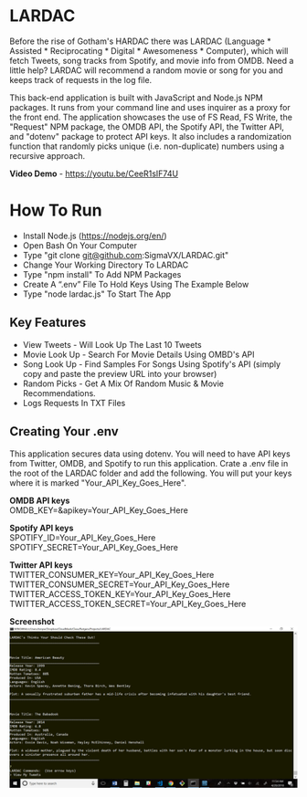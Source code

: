 # LARDAC
Before the rise of Gotham's HARDAC there was LARDAC (Language * Assisted * Reciprocating * Digital * Awesomeness * Computer), which will fetch Tweets, song tracks from Spotify, and movie info from OMDB.  Need a little help?  LARDAC will recommend a random movie or song for you and keeps track of requests in the log file.  

This back-end application is built with JavaScript and Node.js NPM packages. It runs from your command line and uses inquirer as a proxy for the front end.  The application showcases the use of FS Read, FS Write, the "Request" NPM package, the OMDB API, the Spotify API, the Twitter API, and "dotenv" package to protect API keys.  It also includes a randomization function that randomly picks unique (i.e. non-duplicate) numbers using a recursive approach.

**Video Demo** - https://youtu.be/CeeR1sIF74U


# How To Run
* Install Node.js (https://nodejs.org/en/)
* Open Bash On Your Computer
* Type "git clone git@github.com:SigmaVX/LARDAC.git"
* Change Your Working Directory To LARDAC 
* Type "npm install" To Add NPM Packages  
* Create A “.env” File To Hold Keys Using The Example Below
* Type "node lardac.js" To Start The App

## Key Features
* View Tweets - Will Look Up The Last 10 Tweets
* Movie Look Up - Search For Movie Details Using OMBD's API
* Song Look Up - Find Samples For Songs Using Spotify's API (simply copy and paste the preview URL into your browser)
* Random Picks - Get A Mix Of Random Music & Movie Recommendations. 
* Logs Requests In TXT Files 


## Creating Your .env
This application secures data using dotenv.  You will need to have API keys from Twitter, OMDB, and Spotify to run this application. Crate a .env file in the root of the LARDAC folder and add the following.  You will put your keys where it is marked "Your_API_Key_Goes_Here".

**OMDB API keys**<br>
OMDB_KEY=&apikey=Your_API_Key_Goes_Here

**Spotify API keys**<br>
SPOTIFY_ID=Your_API_Key_Goes_Here
SPOTIFY_SECRET=Your_API_Key_Goes_Here

**Twitter API keys**<br>
TWITTER_CONSUMER_KEY=Your_API_Key_Goes_Here
TWITTER_CONSUMER_SECRET=Your_API_Key_Goes_Here
TWITTER_ACCESS_TOKEN_KEY=Your_API_Key_Goes_Here
TWITTER_ACCESS_TOKEN_SECRET=Your_API_Key_Goes_Here<br>

**Screenshot**
![LARDAC Screenshot](./lardac.png)

